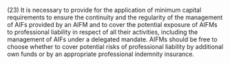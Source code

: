 (23) It is necessary to provide for the application of minimum capital requirements to ensure the continuity and the regularity of the management of AIFs provided by an AIFM and to cover the potential exposure of AIFMs to professional liability in respect of all their activities, including the management of AIFs under a delegated mandate. AIFMs should be free to choose whether to cover potential risks of professional liability by additional own funds or by an appropriate professional indemnity insurance.